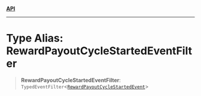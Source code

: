 [**API**](../../../README.md)

***

# Type Alias: RewardPayoutCycleStartedEventFilter

> **RewardPayoutCycleStartedEventFilter**: `TypedEventFilter`\<[`RewardPayoutCycleStartedEvent`](RewardPayoutCycleStartedEvent.md)\>
